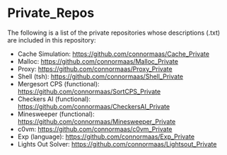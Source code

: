 # Private_Repos
The following is a list of the private repositories whose descriptions (.txt) are included in this repository:
- Cache Simulation: https://github.com/connormaas/Cache_Private
- Malloc: https://github.com/connormaas/Malloc_Private
- Proxy: https://github.com/connormaas/Proxy_Private
- Shell (tsh): https://github.com/connormaas/Shell_Private
- Mergesort CPS (functional): https://github.com/connormaas/SortCPS_Private
- Checkers AI (functional): https://github.com/connormaas/CheckersAI_Private
- Minesweeper (functional): https://github.com/connormaas/Minesweeper_Private
- c0vm: https://github.com/connormaas/c0vm_Private
- Exp (language): https://github.com/connormaas/Exp_Private
- Lights Out Solver: https://github.com/connormaas/Lightsout_Private
